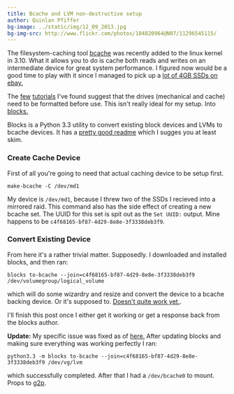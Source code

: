 ```yaml
---
title: Bcache and LVM non-destructive setup
author: Quinlan Pfiffer
bg-image: ../static/img/12_09_2013.jpg
bg-img-src: http://www.flickr.com/photos/104820964@N07/11296545115/
---
```


The filesystem-caching tool [bcache](http://bcache.evilpiepirate.org/) was
recently added to the linux kernel in 3.10. What it allows you to do is cache
both reads and writes on an intermediate device for great system performance. I
figured now would be a good time to play with it since I managed to pick up a 
[lot of 4GB SSDs on ebay.](http://www.ebay.com/itm/Lot-of-5-InnoDisk-FiD-4GB-2-5-SSD-SATA-100000-Serial-ATA-II-Solid-State-Drive-/321259425108?ssPageName=ADME:B:EOIBSA:US:3160)

The [few](http://evilpiepirate.org/git/linux-bcache.git/tree/Documentation/bcache.txt?h=bcache-dev#n40) 
[tutorials](https://wiki.archlinux.org/index.php/Bcache) I've found  suggest
that the drives (mechanical and cache) need to be formatted before use. This
isn't really ideal for my setup. Into [blocks.](https://github.com/g2p/blocks)

Blocks is a Python 3.3 utility to convert existing block devices and LVMs to
bcache devices. It has a [pretty good readme](https://github.com/g2p/blocks/blob/master/README.md) which
I sugges you at least skim.

### Create Cache Device

First of all you're going to need that actual caching device to be setup first.

    make-bcache -C /dev/md1

My device is `/dev/md1`, because I threw two of the SSDs I recieved into a
mirrored raid. This command also has the side effect of creating a new bcache
set. The UUID for this set is spit out as the `Set UUID:` output. Mine happens
to be `c4f68165-bf87-4d29-8e8e-3f3338deb3f9`.

### Convert Existing Device

From here it's a rather trivial matter. Supposedly. I downloaded and installed
blocks, and then ran:

    blocks to-bcache --join=c4f68165-bf87-4d29-8e8e-3f3338deb3f9 /dev/volumegroup/logical_volume

which will do some wizardry and resize and convert the device to a bcache
backing device. Or it's supposed to. [Doesn't quite work
yet.](https://github.com/g2p/blocks/issues/6).

I'll finish this post once I either get it working or get a response back from
the blocks author.

**Update:** My specific issue was fixed as of [here.](https://github.com/g2p/blocks/issues/8)
After updating blocks and making sure everything was working perfectly I ran:

    python3.3 -m blocks to-bcache --join=c4f68165-bf87-4d29-8e8e-3f3338deb3f9 /dev/vg/lvm

which successfully completed. After that I had a `/dev/bcache0` to mount. Props
to [g2p](https://github.com/g2p).
